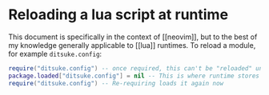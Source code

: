 # Reloading a lua script at runtime

This document is specifically in the context of [[neovim]], but to the best of my knowledge generally applicable to [[lua]] runtimes. To reload a module, for example `ditsuke.config`:
```lua
require("ditsuke.config") -- once required, this can't be "reloaded" unless
package.loaded["ditsuke.config"] = nil -- This is where runtime stores requires
require("ditsuke.config") -- Re-requiring loads it again now
```
